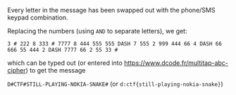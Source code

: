Every letter in the message has been swapped out with the phone/SMS keypad combination. 

Replacing the numbers (using `AND` to separate letters), we get:

`3 # 222 8 333 # 7777 8 444 555 555 DASH 7 555 2 999 444 66 4 DASH 66 666 55 444 2 DASH 7777 66 2 55 33 #`

which can be typed out (or entered into https://www.dcode.fr/multitap-abc-cipher) to get the message

`D#CTF#STILL-PLAYING-NOKIA-SNAKE#` (or `d:ctf{still-playing-nokia-snake}`)